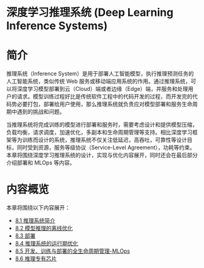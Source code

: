 <!--Copyright © Microsoft Corporation. All rights reserved.
  适用于[License](https://github.com/microsoft/AI-System/blob/main/LICENSE)版权许可-->


# 深度学习推理系统 (Deep Learning Inference Systems)

# 简介 

推理系统（Inference System）是用于部署人工智能模型，执行推理预测任务的人工智能系统，类似传统 Web 服务或移动端应用系统的作用。通过推理系统，可以将深度学习模型部署到云（Cloud）端或者边缘（Edge）端，并服务和处理用户的请求。模型训练过程好比是传统软件工程中的代码开发的过程，而开发完的代码势必要打包，部署给用户使用，那么推理系统就负责应对模型部署和服务生命周期中遇到的挑战和问题。

当推理系统将完成训练的模型进行部署和服务时，需要考虑设计和提供模型压缩，负载均衡，请求调度，加速优化，多副本和生命周期管理等支持。相比深度学习框架等为训练而设计的系统，推理系统不仅关注低延迟，高吞吐，可靠性等设计目标，同时受到资源，服务等级协议（Service-Level Agreement），功耗等约束。本章将围绕深度学习推理系统的设计，实现与优化内容展开，同时还会在最后部分介绍部署和 MLOps 等内容。

# 内容概览

本章将围绕以下内容展开：

- [8.1 推理系统简介](8.1-推理系统简介)
- [8.2 模型推理的离线优化](8.2-模型推理的离线优化.md)
- [8.3 部署](8.3-部署.md)
- [8.4 推理系统的运行期优化](8.4-推理系统的运行期优化.md)
- [8.5 开发、训练与部署的全生命周期管理-MLOps](8.5-开发、训练与部署的全生命周期管理-MLOps.md)
- [8.6 推理专有芯片](8.6-推理专有芯片.md)

